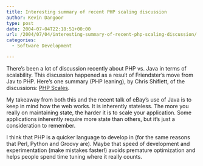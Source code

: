 ```yaml
---
title: Interesting summary of recent PHP scaling discussion
author: Kevin Dangoor
type: post
date: 2004-07-04T22:18:51+00:00
url: /2004/07/04/interesting-summary-of-recent-php-scaling-discussion/
categories:
  - Software Development

---
```

There&#8217;s been a lot of discussion recently about PHP vs. Java in terms of scalability. This discussion happened as a result of Friendster&#8217;s move from Jav to PHP. Here&#8217;s one summary (PHP leaning), by Chris Shiflett, of the discussions: [PHP Scales][1].

My takeaway from both this and the recent talk of eBay&#8217;s use of Java is to keep in mind how the web works. It is inherently stateless. The more you really on maintaining state, the harder it is to scale your application. Some applications inherently require more state than others, but it&#8217;s just a consideration to remember.

I think that PHP is a quicker language to develop in (for the same reasons that Perl, Python and Groovy are). Maybe that speed of development and experimentation (make mistakes faster!) avoids premature optimization and helps people spend time tuning where it really counts.

 [1]: http://www.oreillynet.com/pub/wlg/5155 "O'Reilly Network: PHP Scales [Jul. 02, 2004]"